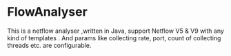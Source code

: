 FlowAnalyser
============

This is a netflow analyser ,written in Java, support Netflow V5 &amp; V9 with any kind of templates . And params like collecting rate, port, count of collecting threads  etc. are  configurable. 
